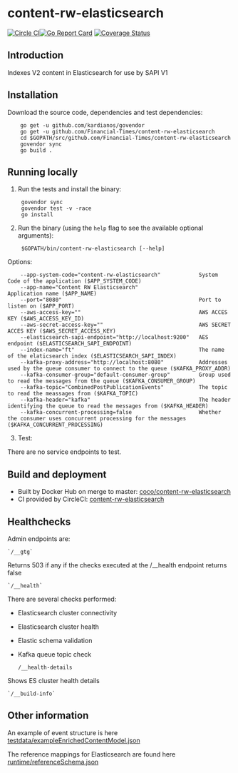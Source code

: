 # content-rw-elasticsearch

[![Circle CI](https://circleci.com/gh/Financial-Times/content-rw-elasticsearch/tree/master.png?style=shield)](https://circleci.com/gh/Financial-Times/content-rw-elasticsearch/tree/master)[![Go Report Card](https://goreportcard.com/badge/github.com/Financial-Times/content-rw-elasticsearch)](https://goreportcard.com/report/github.com/Financial-Times/content-rw-elasticsearch) [![Coverage Status](https://coveralls.io/repos/github/Financial-Times/content-rw-elasticsearch/badge.svg)](https://coveralls.io/github/Financial-Times/content-rw-elasticsearch)


## Introduction
Indexes V2 content in Elasticsearch for use by SAPI V1

## Installation
Download the source code, dependencies and test dependencies:

        go get -u github.com/kardianos/govendor
        go get -u github.com/Financial-Times/content-rw-elasticsearch
        cd $GOPATH/src/github.com/Financial-Times/content-rw-elasticsearch
        govendor sync
        go build .

## Running locally

1. Run the tests and install the binary:

        govendor sync
        govendor test -v -race
        go install

2. Run the binary (using the `help` flag to see the available optional arguments):

        $GOPATH/bin/content-rw-elasticsearch [--help]

Options:

        --app-system-code="content-rw-elasticsearch"            System Code of the application ($APP_SYSTEM_CODE)
        --app-name="Content RW Elasticsearch"                   Application name ($APP_NAME)
        --port="8080"                                           Port to listen on ($APP_PORT)
        --aws-access-key=""                                     AWS ACCES KEY ($AWS_ACCESS_KEY_ID)
        --aws-secret-access-key=""                              AWS SECRET ACCES KEY ($AWS_SECRET_ACCESS_KEY)
        --elasticsearch-sapi-endpoint="http://localhost:9200"   AES endpoint ($ELASTICSEARCH_SAPI_ENDPOINT)
        --index-name="ft"                                       The name of the elaticsearch index ($ELASTICSEARCH_SAPI_INDEX)
        --kafka-proxy-address="http://localhost:8080"           Addresses used by the queue consumer to connect to the queue ($KAFKA_PROXY_ADDR)
        --kafka-consumer-group="default-consumer-group"         Group used to read the messages from the queue ($KAFKA_CONSUMER_GROUP)
        --kafka-topic="CombinedPostPublicationEvents"           The topic to read the meassages from ($KAFKA_TOPIC)
        --kafka-header="kafka"                                  The header identifying the queue to read the messages from ($KAFKA_HEADER)
        --kafka-concurrent-processing=false                     Whether the consumer uses concurrent processing for the messages ($KAFKA_CONCURRENT_PROCESSING)

3. Test:

There are no service endpoints to test.

## Build and deployment

* Built by Docker Hub on merge to master: [coco/content-rw-elasticsearch](https://hub.docker.com/r/coco/content-rw-elasticsearch/)
* CI provided by CircleCI: [content-rw-elasticsearch](https://circleci.com/gh/Financial-Times/content-rw-elasticsearch)

## Healthchecks
Admin endpoints are:

    `/__gtg`

Returns 503 if any if the checks executed at the /__health endpoint returns false

    `/__health`
    
There are several checks performed:
* Elasticsearch cluster connectivity
* Elasticsearch cluster health
* Elastic schema validation
* Kafka queue topic check


    `/__health-details`
    
Shows ES cluster health details

    `/__build-info` 


## Other information
An example of event structure is here [testdata/exampleEnrichedContentModel.json](messaging/testdata/exampleEnrichedContentModel.json)

The reference mappings for Elasticsearch are found here [runtime/referenceSchema.json](runtime/referenceSchema.json)
